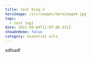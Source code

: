 ```yaml
---
title: test blog 2
heroImage: /src/images/heroimage4.jpg
tags:
  - test tag1
date: 2021-09-04T11:07:06.531Z
showOnHome: false
category: essential oils
---
```

sdfsadf